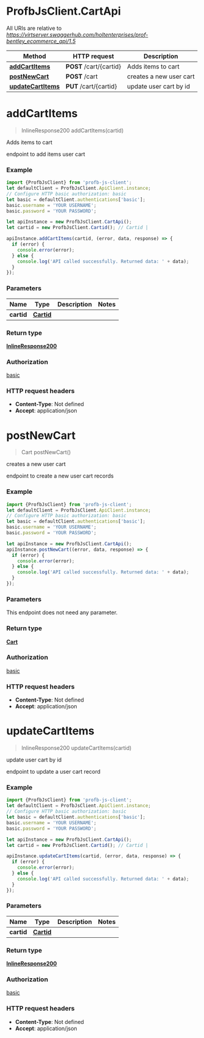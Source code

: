 # ProfbJsClient.CartApi

All URIs are relative to *https://virtserver.swaggerhub.com/holtenterprises/prof-bentley_ecommerce_api/1.5*

Method | HTTP request | Description
------------- | ------------- | -------------
[**addCartItems**](CartApi.md#addCartItems) | **POST** /cart/{cartid} | Adds items to cart
[**postNewCart**](CartApi.md#postNewCart) | **POST** /cart | creates a new user cart
[**updateCartItems**](CartApi.md#updateCartItems) | **PUT** /cart/{cartid} | update user cart by id

<a name="addCartItems"></a>
# **addCartItems**
> InlineResponse200 addCartItems(cartid)

Adds items to cart

endpoint to add items user cart

### Example
```javascript
import {ProfbJsClient} from 'profb-js-client';
let defaultClient = ProfbJsClient.ApiClient.instance;
// Configure HTTP basic authorization: basic
let basic = defaultClient.authentications['basic'];
basic.username = 'YOUR USERNAME';
basic.password = 'YOUR PASSWORD';

let apiInstance = new ProfbJsClient.CartApi();
let cartid = new ProfbJsClient.Cartid(); // Cartid | 

apiInstance.addCartItems(cartid, (error, data, response) => {
  if (error) {
    console.error(error);
  } else {
    console.log('API called successfully. Returned data: ' + data);
  }
});
```

### Parameters

Name | Type | Description  | Notes
------------- | ------------- | ------------- | -------------
 **cartid** | [**Cartid**](.md)|  | 

### Return type

[**InlineResponse200**](InlineResponse200.md)

### Authorization

[basic](../README.md#basic)

### HTTP request headers

 - **Content-Type**: Not defined
 - **Accept**: application/json

<a name="postNewCart"></a>
# **postNewCart**
> Cart postNewCart()

creates a new user cart

endpoint to create a new user cart records

### Example
```javascript
import {ProfbJsClient} from 'profb-js-client';
let defaultClient = ProfbJsClient.ApiClient.instance;
// Configure HTTP basic authorization: basic
let basic = defaultClient.authentications['basic'];
basic.username = 'YOUR USERNAME';
basic.password = 'YOUR PASSWORD';

let apiInstance = new ProfbJsClient.CartApi();
apiInstance.postNewCart((error, data, response) => {
  if (error) {
    console.error(error);
  } else {
    console.log('API called successfully. Returned data: ' + data);
  }
});
```

### Parameters
This endpoint does not need any parameter.

### Return type

[**Cart**](Cart.md)

### Authorization

[basic](../README.md#basic)

### HTTP request headers

 - **Content-Type**: Not defined
 - **Accept**: application/json

<a name="updateCartItems"></a>
# **updateCartItems**
> InlineResponse200 updateCartItems(cartid)

update user cart by id

endpoint to update a user cart record

### Example
```javascript
import {ProfbJsClient} from 'profb-js-client';
let defaultClient = ProfbJsClient.ApiClient.instance;
// Configure HTTP basic authorization: basic
let basic = defaultClient.authentications['basic'];
basic.username = 'YOUR USERNAME';
basic.password = 'YOUR PASSWORD';

let apiInstance = new ProfbJsClient.CartApi();
let cartid = new ProfbJsClient.Cartid(); // Cartid | 

apiInstance.updateCartItems(cartid, (error, data, response) => {
  if (error) {
    console.error(error);
  } else {
    console.log('API called successfully. Returned data: ' + data);
  }
});
```

### Parameters

Name | Type | Description  | Notes
------------- | ------------- | ------------- | -------------
 **cartid** | [**Cartid**](.md)|  | 

### Return type

[**InlineResponse200**](InlineResponse200.md)

### Authorization

[basic](../README.md#basic)

### HTTP request headers

 - **Content-Type**: Not defined
 - **Accept**: application/json

